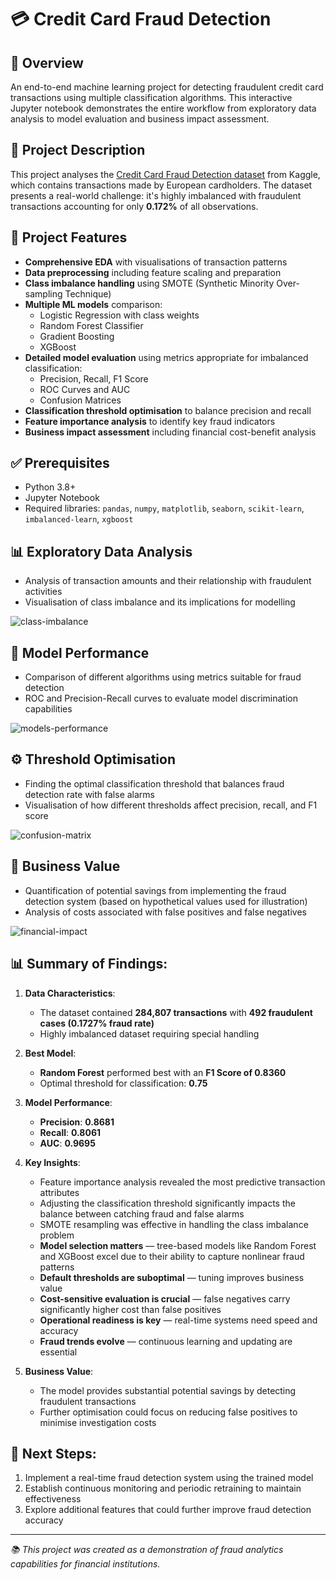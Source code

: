 # 💳 Credit Card Fraud Detection

## 📌 Overview  
An end-to-end machine learning project for detecting fraudulent credit card transactions using multiple classification algorithms. This interactive Jupyter notebook demonstrates the entire workflow from exploratory data analysis to model evaluation and business impact assessment.

## 📂 Project Description  
This project analyses the [Credit Card Fraud Detection dataset](https://www.kaggle.com/datasets/mlg-ulb/creditcardfraud) from Kaggle, which contains transactions made by European cardholders. The dataset presents a real-world challenge: it's highly imbalanced with fraudulent transactions accounting for only **0.172%** of all observations.

## 🚀 Project Features  
- **Comprehensive EDA** with visualisations of transaction patterns  
- **Data preprocessing** including feature scaling and preparation  
- **Class imbalance handling** using SMOTE (Synthetic Minority Over-sampling Technique)  
- **Multiple ML models** comparison:  
  - Logistic Regression with class weights  
  - Random Forest Classifier  
  - Gradient Boosting  
  - XGBoost  
- **Detailed model evaluation** using metrics appropriate for imbalanced classification:  
  - Precision, Recall, F1 Score  
  - ROC Curves and AUC  
  - Confusion Matrices  
- **Classification threshold optimisation** to balance precision and recall  
- **Feature importance analysis** to identify key fraud indicators  
- **Business impact assessment** including financial cost-benefit analysis  

## ✅ Prerequisites  
- Python 3.8+  
- Jupyter Notebook  
- Required libraries: `pandas`, `numpy`, `matplotlib`, `seaborn`, `scikit-learn`, `imbalanced-learn`, `xgboost`

## 📊 Exploratory Data Analysis  
- Analysis of transaction amounts and their relationship with fraudulent activities  
- Visualisation of class imbalance and its implications for modelling
  
![class-imbalance](https://github.com/user-attachments/assets/9dcdbdcf-20ae-414e-9e36-9635bf1fdad5)
  
## 🧪 Model Performance  
- Comparison of different algorithms using metrics suitable for fraud detection  
- ROC and Precision-Recall curves to evaluate model discrimination capabilities  

![models-performance](https://github.com/user-attachments/assets/ba64acef-4f61-40b4-8660-4fb8b381bde7)

## ⚙️ Threshold Optimisation  
- Finding the optimal classification threshold that balances fraud detection rate with false alarms  
- Visualisation of how different thresholds affect precision, recall, and F1 score  

![confusion-matrix](https://github.com/user-attachments/assets/fff72f2d-bb7c-40ff-bee3-67001704defd)

## 💼 Business Value  
- Quantification of potential savings from implementing the fraud detection system (based on hypothetical values used for illustration)
- Analysis of costs associated with false positives and false negatives

![financial-impact](https://github.com/user-attachments/assets/46ef5c02-d954-4abe-ac93-25a0b0c61058)

## 📊 Summary of Findings:

1. **Data Characteristics**:
   - The dataset contained **284,807 transactions** with **492 fraudulent cases (0.1727% fraud rate)**
   - Highly imbalanced dataset requiring special handling

2. **Best Model**:
   - **Random Forest** performed best with an **F1 Score of 0.8360**
   - Optimal threshold for classification: **0.75**

3. **Model Performance**:
   - **Precision**: **0.8681**
   - **Recall**: **0.8061**
   - **AUC**: **0.9695**

4. **Key Insights**:
   - Feature importance analysis revealed the most predictive transaction attributes
   - Adjusting the classification threshold significantly impacts the balance between catching fraud and false alarms
   - SMOTE resampling was effective in handling the class imbalance problem
   - **Model selection matters** — tree-based models like Random Forest and XGBoost excel due to their ability to capture nonlinear fraud patterns
   - **Default thresholds are suboptimal** — tuning improves business value
   - **Cost-sensitive evaluation is crucial** — false negatives carry significantly higher cost than false positives
   - **Operational readiness is key** — real-time systems need speed and accuracy
   - **Fraud trends evolve** — continuous learning and updating are essential

5. **Business Value**:
   - The model provides substantial potential savings by detecting fraudulent transactions
   - Further optimisation could focus on reducing false positives to minimise investigation costs

## 🔮 Next Steps:
1. Implement a real-time fraud detection system using the trained model  
2. Establish continuous monitoring and periodic retraining to maintain effectiveness  
3. Explore additional features that could further improve fraud detection accuracy  

---

*📚 This project was created as a demonstration of fraud analytics capabilities for financial institutions.*
